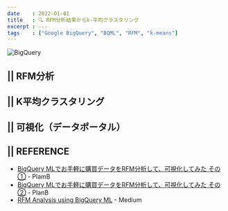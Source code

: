 ```yaml
---
date    : 2022-01-01
title   : 🔍 RFM分析結果からk-平均クラスタリング
excerpt : ---
tags    : ["Google BigQuery", "BQML", "RFM", "k-means"]
---
```


![BigQuery](https://cdn-ssl-devio-img.classmethod.jp/wp-content/uploads/2020/09/gcp-eyecatch-bigquery_1200x630.png)

## || RFM分析

## || K平均クラスタリング

## || 可視化（データポータル）


## || REFERENCE
- [BigQuery MLでお手軽に購買データをRFM分析して、可視化してみた その①](https://www.niandc.co.jp/sol/tech/date20220711_2217.php) - PlamB
- [BigQuery MLでお手軽に購買データをRFM分析して、可視化してみた その②](https://www.niandc.co.jp/sol/tech/date20220719_2225.php) - PlanB
- [RFM Analysis using BigQuery ML](https://towardsdatascience.com/rfm-analysis-using-bigquery-ml-bfaa51b83086) - Medium
